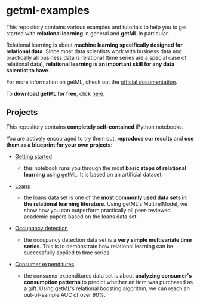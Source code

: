 # getml-examples

This repository contains various examples and tutorials to help you to get started with
**relational learning** in general and **getML** in particular.

Relational learning is about **machine learning specifically designed for
relational data**. Since most data scientists work with business data and 
practically all business data is relational (time series are a special
case of relational data), **relational learning is an important skill
for any data scientist to have**.

For more information on getML, check out the [official documentation](https://docs.getml.com).

To **download getML for free**, click [here](https://getml.com/product).

## Projects

This repository contains **completely self-contained** iPython notebooks.

You are actively encouraged to try them out, **reproduce our results** and 
**use them as a blueprint for your own projects**:

* [Getting started](https://github.com/getml/getml-examples/blob/master/python/projects/getting_started/getting_started.ipynb)
  - this notebook runs you through the most **basic steps of relational learning** using getML. 
    It is based on an artificial dataset. 

* [Loans](https://github.com/getml/getml-examples/blob/master/python/projects/loans/loans.ipynb)
  - the loans data set is one of the **most commonly used data sets in the relational learning literature**.
    Using getML's MultirelModel, we show how you can outperform practically all peer-reviewed academic papers 
    based on the loans data set.

* [Occupancy detection](https://github.com/getml/getml-examples/blob/master/python/projects/occupancy_detection/occupancy_detection.ipynb)
  - the occupancy detection data set is a **very simple multivariate time series**. This is to demonstrate how
    relational learning can be successfully applied to time series.

* [Consumer expenditures](https://github.com/getml/getml-examples/blob/master/python/projects/consumer_expenditures/consumer_expenditures.ipynb)
  - the consumer expenditures data set is about **analyzing consumer's consumption patterns** to predict whether an item was purchased
    as a gift. Using getML's relational boosting algorithm, we can reach an out-of-sample AUC of over 90%.

